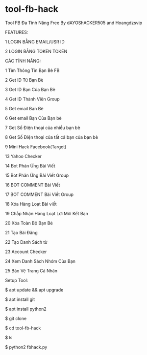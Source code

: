 # tool-fb-hack
Tool FB Đa Tính Năng Free By dAYOShACKER505 and Hoangdzsvip

FEATURES:

1 LOGIN BẰNG EMAIL/USR ID

2 LOGIN BẰNG TOKEN TOKEN

CÁC TÍNH NĂNG:

1 Tìm Thông Tin Bạn Bè FB

2 Get ID Từ Bạn Bè

3 Get ID Bạn Của Bạn Bè

4 Get ID Thành Viên Group

5 Get email Bạn Bè

6 Get email Bạn Của Bạn bè

7 Get Số Điện thoại của nhiều bạn bè

8 Get Số Điện thoại của tất cả bạn của bạn bè

9 Mini Hack Facebook(Target)

13 Yahoo Checker

14 Bot Phản Ứng Bài Viết

15 Bot Phản Ứng Bài Viết Group

16 BOT COMMENT Bài Viết

17 BOT COMMENT Bài Viết Group

18 Xóa Hàng Loạt Bài viết

19 Chắp Nhận Hàng Loạt Lời Mời Kết Bạn

20 Xóa Toàn Bộ Bạn Bè

21 Tạo Bài Đăng

22 Tạo Danh Sách từ

23 Account Checker

24 Xem Danh Sách Nhóm Của Bạn

25 Bảo Vệ Trang Cá Nhân

Setup Tool:

$ apt update && apt upgrade

$ apt install git

$ apt install python2

$ git clone 

$ cd tool-fb-hack

$ ls

$ python2 fbhack.py
